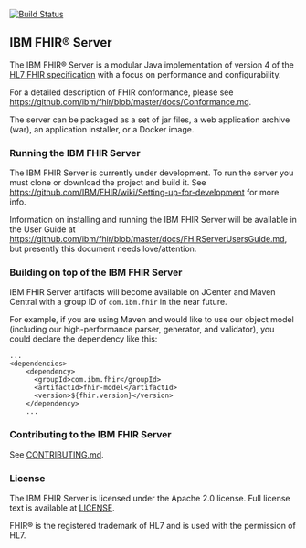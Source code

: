 [![Build Status](https://travis-ci.com/IBM/FHIR.svg?branch=master)](https://travis-ci.com/IBM/FHIR)

## IBM FHIR® Server
The IBM FHIR® Server is a modular Java implementation of version 4 of the [HL7 FHIR specification](https://www.hl7.org/fhir/r4/http.html) with a focus on performance and configurability.

For a detailed description of FHIR conformance, please see https://github.com/ibm/fhir/blob/master/docs/Conformance.md.

The server can be packaged as a set of jar files, a web application archive (war), an application installer, or a Docker image.

### Running the IBM FHIR Server
The IBM FHIR Server is currently under development. To run the server you must clone or download the project and build it. See https://github.com/IBM/FHIR/wiki/Setting-up-for-development for more info.

Information on installing and running the IBM FHIR Server will be available in the User Guide at https://github.com/ibm/fhir/blob/master/docs/FHIRServerUsersGuide.md, but presently this document needs love/attention.

### Building on top of the IBM FHIR Server
IBM FHIR Server artifacts will become available on JCenter and Maven Central with a group ID of `com.ibm.fhir` in the near future.

For example, if you are using Maven and would like to use our object model (including our high-performance parser, generator, and validator), you could declare the dependency like this:

```
...
<dependencies>
    <dependency>
      <groupId>com.ibm.fhir</groupId>
      <artifactId>fhir-model</artifactId>
      <version>${fhir.version}</version>
    </dependency>
    ...
```

### Contributing to the IBM FHIR Server
See [CONTRIBUTING.md](CONTRIBUTING.md).

### License
The IBM FHIR Server is licensed under the Apache 2.0 license. Full license text is
available at [LICENSE](LICENSE).

FHIR® is the registered trademark of HL7 and is used with the permission of HL7.
